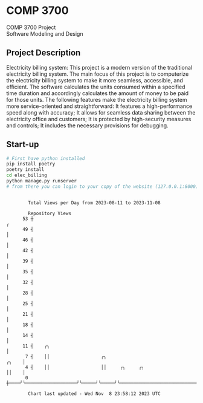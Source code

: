 # COMP 3700
COMP 3700 Project  
Software Modeling and Design
## Project Description
Electricity billing system: This project is a modern version of the traditional electricity billing system. The main focus of this project is to computerize the electricity billing system to make it more seamless, accessible, and efficient. The software calculates the units consumed within a specified time duration and accordingly calculates the amount of money to be paid for those units. The following features make the electricity billing system more service-oriented and straightforward: It features a high-performance speed along with accuracy; It allows for seamless data sharing between the electricity office and customers; It is protected by high-security measures and controls; It includes the necessary provisions for debugging.

## Start-up
```bash
# First have python installed
pip install poetry
poetry install
cd elec_billing
python manage.py runserver
# from there you can login to your copy of the website (127.0.0.1:8000), default creds are admin/admin
```

```

        Total Views per Day from 2023-08-11 to 2023-11-08

        Repository Views
      53 ┼                                                                                        ╭
      49 ┤                                                                                        │
      46 ┤                                                                                        │
      42 ┤                                                                                        │
      39 ┤                                                                                        │
      35 ┤                                                                                        │
      32 ┤                                                                                        │
      28 ┤                                                                                        │
      25 ┤                                                                                        │
      21 ┤                                                                                        │
      18 ┤                                                                                        │
      14 ┤                                                                                        │
      11 ┤    ╭╮                                                                                  │
       7 ┤    ││                   ╭╮                                                       ╭╮    │
       4 ┤    ││                   ││     ╭╮     ╭╮                                         ││    │
       0 ┼────╯╰───────────────────╯╰─────╯╰─────╯╰─────────────────────────────────────────╯╰────╯

        Chart last updated - Wed Nov  8 23:58:12 2023 UTC
        
```
